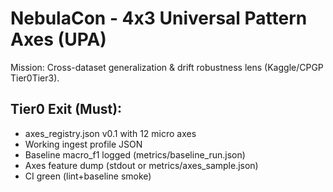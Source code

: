 # NebulaCon - 4x3 Universal Pattern Axes (UPA)

Mission: Cross-dataset generalization & drift robustness lens (Kaggle/CPGP Tier0Tier3).

## Tier0 Exit (Must):
- axes_registry.json v0.1 with 12 micro axes
- Working ingest  profile JSON
- Baseline macro_f1 logged (metrics/baseline_run.json)
- Axes feature dump (stdout or metrics/axes_sample.json)
- CI green (lint+baseline smoke)
